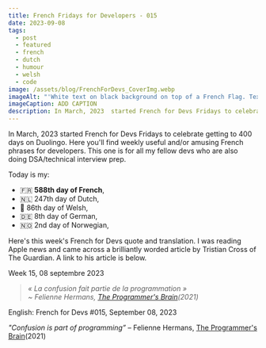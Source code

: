 ```yaml
---
title: French Fridays for Developers - 015
date: 2023-09-08
tags:
  - post
  - featured
  - french
  - dutch
  - humour
  - welsh
  - code
image: /assets/blog/FrenchForDevs_CoverImg.webp
imageAlt: "'White text on black background on top of a French Flag. Text says French for Devs! Funny and/or useful French quotes for developers. A New French for Devs Quote Every Friday! https://gingerkiwi.dev'"
imageCaption: ADD CAPTION
description: In March, 2023  started French for Devs Fridays to celebrate getting to 400 days on Duolingo. Here you'll find weekly useful and/or amusing French phrases for developers.  « La confusion fait partie de la programmation »> ~ Felienne Hermans.  Read the full post for the translation.
---
```

In March, 2023  started French for Devs Fridays to celebrate getting to 400 days on Duolingo. Here you'll find weekly useful and/or amusing French phrases for developers. This one is for all my fellow devs who are also doing DSA/technical interview prep.

Today is my:
- 🇫🇷 **588th day of French**, 
- 🇳🇱 247th day of Dutch, 
- 🏴󠁧󠁢󠁷󠁬󠁳󠁿 86th day of Welsh, 
- 🇩🇪 8th day of German,
- 🇳🇴 2nd day of Norwegian,

Here's this week's French for Devs quote and translation. I was reading Apple news and came across a brilliantly worded article by Tristian Cross of The Guardian. A link to his article is below.

Week 15, 08 septembre 2023

>*« La confusion fait partie de la programmation » <br>
>~ Felienne Hermans, [The Programmer's Brain](https://www.felienne.com/book)(2021)*

English:  French for Devs #015, September 08, 2023

*"Confusion is part of programming”*
– Felienne Hermans, [The Programmer's Brain](https://www.felienne.com/book)(2021)

